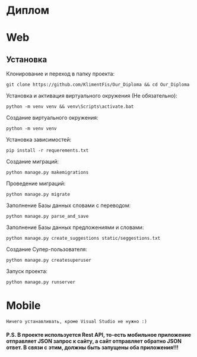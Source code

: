 # Диплом

# Web

## Установка

Клонирование и переход в папку проекта:
```shell
git clone https://github.com/KlimentFis/Our_Diploma && cd Our_Diploma
```

Установка и активация виртуального окружения (Не обязательно):
```shell
python -m venv venv && venv\Scripts\activate.bat
```

Создание виртуального окружения:
```shell
python -m venv venv
```

Установка зависимостей:
```shell
pip install -r requerements.txt
```

Создание миграций:
```shell
python manage.py makemigrations
```

Проведение миграций:
```shell
python manage.py migrate
```

Заполнение Базы данных словами с переводом:
```shell
python manage.py parse_and_save
```

Заполнение Базы данных предложениями и словами:
```shell
python manage.py create_suggestions static/seggestions.txt
```

Создание Супер-пользователя:
```shell
python manage.py createsuperuser
```

Запуск проекта:
```shell
python manage.py runserver
```

# Mobile

```
Ничего устанавливать, кроме Visual Studio не нужно :)
```

#### P.S. В проекте используется Rest API, то-есть мобильное приложение отправляет JSON запрос к сайту, а сайт отправляет обратно JSON ответ. В связи с этим, должны быть запущены оба приложения!!!
